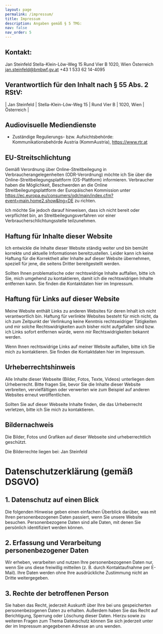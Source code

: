 ```yaml
---
layout: page
permalink: /impressum/
title: Impressum
description: Angaben gemäß § 5 TMG:
nav: false
nav_order: 5
---
```


## Kontakt:
Jan Steinfeld
Stella-Klein-Löw-Weg 15
Rund Vier B
1020, Wien
Österreich
jan.steinfeld@bmbwf.gv.at
+43 1 533 62 14-4095

## Verantwortlich für den Inhalt nach § 55 Abs. 2 RStV:
| Jan Steinfeld | Stella-Klein-Löw-Weg 15 | Rund Vier B | 1020, Wien | Österreich |


## Audiovisuelle Mediendienste
- Zuständige Regulierungs- bzw. Aufsichtsbehörde: Kommunikationsbehörde Austria (KommAustria), https://www.rtr.at

## EU-Streitschlichtung
Gemäß Verordnung über Online-Streitbeilegung in Verbraucherangelegenheiten (ODR-Verordnung) möchte ich Sie über die Online-Streitbeilegungsplattform (OS-Plattform) informieren.
Verbraucher haben die Möglichkeit, Beschwerden an die Online Streitbeilegungsplattform der Europäischen Kommission unter https://ec.europa.eu/consumers/odr/main/index.cfm?event=main.home2.show&lng=DE zu richten. 

Ich möchte Sie jedoch darauf hinweisen, dass ich nicht bereit oder verpflichtet bin, an Streitbeilegungsverfahren vor einer Verbraucherschlichtungsstelle teilzunehmen.

## Haftung für Inhalte dieser Website

Ich entwickle die Inhalte dieser Website ständig weiter und bin bemüht korrekte und aktuelle Informationen bereitzustellen. Leider kann ich keine Haftung für die Korrektheit aller Inhalte auf dieser Website übernehmen, speziell für jene, die seitens Dritter bereitgestellt werden.

Sollten Ihnen problematische oder rechtswidrige Inhalte auffallen, bitte ich Sie, mich umgehend zu kontaktieren, damit ich die rechtswidrigen Inhalte entfernen kann. Sie finden die Kontaktdaten hier im Impressum.

## Haftung für Links auf dieser Website

Meine Website enthält Links zu anderen Websites für deren Inhalt ich nicht verantwortlich bin. Haftung für verlinkte Websites besteht für mich nicht, da ich zum Zeitpunkt der Verlinkung keine Kenntnis rechtswidriger Tätigkeiten und mir solche Rechtswidrigkeiten auch bisher nicht aufgefallen sind bzw. ich Links sofort entfernen würde, wenn mir Rechtswidrigkeiten bekannt werden.

Wenn Ihnen rechtswidrige Links auf meiner Website auffallen, bitte ich Sie mich zu kontaktieren. Sie finden die Kontaktdaten hier im Impressum.

## Urheberrechtshinweis

Alle Inhalte dieser Webseite (Bilder, Fotos, Texte, Videos) unterliegen dem Urheberrecht. Bitte fragen Sie, bevor Sie die Inhalte dieser Website verbreiten, vervielfältigen oder verwerten wie zum Beispiel auf anderen Websites erneut veröffentlichen.

Sollten Sie auf dieser Webseite Inhalte finden, die das Urheberrecht verletzen, bitte ich Sie mich zu kontaktieren.

## Bildernachweis

Die Bilder, Fotos und Grafiken auf dieser Webseite sind urheberrechtlich geschützt.

Die Bilderrechte liegen bei:
Jan Steinfeld

# Datenschutzerklärung (gemäß DSGVO)

## 1. Datenschutz auf einen Blick

Die folgenden Hinweise geben einen einfachen Überblick darüber, was mit Ihren personenbezogenen Daten passiert, wenn Sie unsere Website besuchen. Personenbezogene Daten sind alle Daten, mit denen Sie persönlich identifiziert werden können.

## 2. Erfassung und Verarbeitung personenbezogener Daten

Wir erheben, verarbeiten und nutzen Ihre personenbezogenen Daten nur, wenn Sie uns diese freiwillig mitteilen (z. B. durch Kontaktaufnahme per E-Mail). Ihre Daten werden ohne Ihre ausdrückliche Zustimmung nicht an Dritte weitergegeben.

## 3. Rechte der betroffenen Person

Sie haben das Recht, jederzeit Auskunft über Ihre bei uns gespeicherten personenbezogenen Daten zu erhalten. Außerdem haben Sie das Recht auf Berichtigung, Sperrung oder Löschung dieser Daten. Hierzu sowie zu weiteren Fragen zum Thema Datenschutz können Sie sich jederzeit unter der im Impressum angegebenen Adresse an uns wenden.


